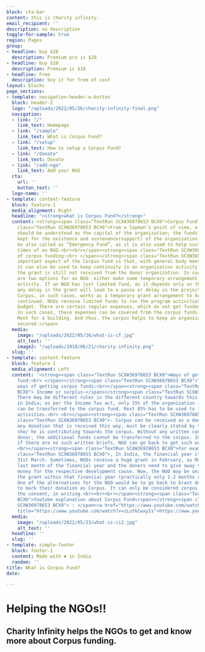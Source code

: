 ```yaml
---
block: cta-bar
content: this is charity infinity.
email_recipient: ''
description: no description
toggle-for-sample: true
region: Pages
group:
- headline: buy $20
  description: Premium pro is $20
- headline: buy $10
  description: Premium is $10
- headline: Free
  description: buy it for free of cost
layout: blocks
page_sections:
- template: navigation-header-w-button
  block: header-2
  logo: "/uploads/2022/05/26/charity-infinity-final.png"
  navigation:
  - link: "/"
    link_text: Homepage
  - link: "/sample"
    link_text: What is Corpus Fund?
  - link: "/setup"
    link_text: How to setup a Corpus Fund?
  - link: "/donate"
    link_text: Donate
  - link: "/add-ngo"
    link_text: Add your NGO
  cta:
    url: ''
    button_text: ''
  logo-name: ''
- template: content-feature
  block: feature-1
  media_alignment: Right
  headline: "<strong>what is Corpus Fund?</strong>"
  content: <strong><span class="TextRun SCXW36978653 BCX0">Corpus Fund:<br> </span></strong><span
    class="TextRun SCXW36978653 BCX0">From a layman’s point of view, a corpus fund
    should be understood as the capital of the organization; the funds generated and
    kept for the existence and sustenance(support) of the organization. It can simply
    be also called as “Emergency Fund”, as it is also used to help sustain the difficult
    times of an NGO.<br><br></span><strong><span class="TextRun SCXW36978653 BCX0">Need
    of corpus funding:<br> </span></strong><span class="TextRun SCXW36978653 BCX0">An
    important aspect of the Corpus fund is that, with general body meeting approval,
    it can also be used to keep continuity in an organization activity, say, when
    the grant is still not received from the donor organization. In such cases, there
    are two options for an NGO- either make some temporary arrangement or delay the
    activity. If an NGO has just limited fund, as it depends only on the foreign grant,
    any delay in the grant will lead to a pause or delay in the project activity.
    Corpus, in such cases, works as a temporary grant arrangement to keep the activity
    continued. NGOs receive limited funds to run the program activities as the approved
    budget. There are certain regular expenses, which do not get funded through this.
    In such cases, these expenses can be covered from the corpus funds. For example-
    Rent for a building. And thus, the corpus helps to keep an organization financially
    secured.</span>
  media:
    image: "/uploads/2022/05/26/what-is-cf.jpg"
    alt_text: ''
    image2: "/uploads/2018/06/21/charity-infinity.png"
  slug: ''
- template: content-feature
  block: feature-1
  media_alignment: Left
  content: '<strong><span class="TextRun SCXW36978653 BCX0">Ways of getting corpus
    fund:<br> </span></strong><span class="TextRun SCXW36978653 BCX0">There are two
    ways of getting corpus funds:<br></span><strong><span class="TextRun SCXW36978653
    BCX0"> Income or surplus-</span></strong><span class="TextRun SCXW36978653 BCX0">
    There may be different rules in the different country towards this. For example,
    in India; as per the Income Tax act, only 15% of the organization income or surplus
    can be transferred to the corpus fund. Rest 85% has to be used to fund program
    activities.<br> <br></span><strong><span class="TextRun SCXW36978653 BCX0">Donations</span></strong><span
    class="TextRun SCXW36978653 BCX0">- Corpus can be received as a donation. But,
    any donation that is received this way, must be clearly stated by the donor that
    she/ he is contributing towards the corpus. Without any written consent from the
    donor, the additional funds cannot be transferred to the corpus. In case of donation,
    if there are no such written briefs, NGO can go back to get such written consent.<br>
    <br></span><strong><span class="TextRun SCXW36978653 BCX0">For example</span></strong><span
    class="TextRun SCXW36978653 BCX0">, In India, the financial year closing is on
    31st March. Sometimes, NGOs receive a huge grant in February, as March is the
    last month of the financial year and the donors need to give away the sanctioned/pledged
    money for the respective development cause. Now, the NGO may be unable to utilize
    the grant within that financial year (practically only 1-2 months remaining).
    One of the alternatives for the NGO would be to go back to Grant donor requesting
    to mark their donation as Corpus. It can only be considered corpus after receiving
    the consent, in writing.<br><br><br></span><strong><span class="TextRun SCXW36978653
    BCX0">Youtube explanation about Corpus Fund</span></strong><span class="TextRun
    SCXW36978653 BCX0"> : </span><a href="https://www.youtube.com/watch?v=iLutkCwxyIs"
    title="https://www.youtube.com/watch?v=iLutkCwxyIs">https://www.youtube.com/watch?v=iLutkCwxyIs</a>'
  media:
    image: "/uploads/2022/05/23/what-is-ci2.jpg"
    alt_text: ''
  headline: ''
  slug: ''
- template: simple-footer
  block: footer-1
  content: Made with ❤︎ in India
  random: ''
title: What is Corpus Fund?
date: 

---
```

# Helping the NGOs!!

## Charity Infinity helps the NGOs to get and know more about Corpus funding.